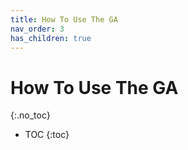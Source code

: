 ```yaml
---
title: How To Use The GA
nav_order: 3
has_children: true
---
```


# How To Use The GA
{:.no_toc}

* TOC
{:toc}

